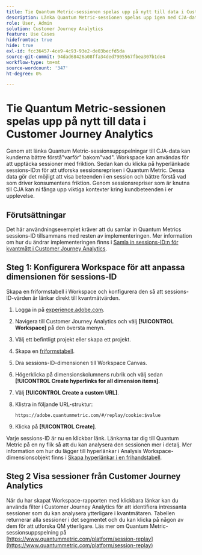 ```yaml
---
title: Tie Quantum Metric-sessionen spelas upp på nytt till data i Customer Journey Analytics
description: Länka Quantum Metric-sessionen spelas upp igen med CJA-data för att bättre förstå"varför" bakom"vad".
role: User, Admin
solution: Customer Journey Analytics
feature: Use Cases
hidefromtoc: true
hide: true
exl-id: fcc36457-4ce9-4c93-93e2-de03becfd5da
source-git-commit: 94dad68426a08ffa34ded7905567fbea307b1de4
workflow-type: tm+mt
source-wordcount: '347'
ht-degree: 0%

---
```


# Tie Quantum Metric-sessionen spelas upp på nytt till data i Customer Journey Analytics

Genom att länka Quantum Metric-sessionsuppspelningar till CJA-data kan kunderna bättre förstå&quot;varför&quot; bakom&quot;vad&quot;.  Workspace kan användas för att upptäcka sessioner med friktion. Sedan kan du klicka på hyperlänkade sessions-ID:n för att utforska sessionsreprisen i Quantum Metric.  Dessa data gör det möjligt att visa beteenden i en session och bättre förstå vad som driver konsumentens friktion.  Genom sessionsrepriser som är knutna till CJA kan ni fånga upp viktiga kontexter kring kundbeteenden i er upplevelse.

## Förutsättningar

Det här användningsexemplet kräver att du samlar in Quantum Metrics sessions-ID tillsammans med resten av implementeringen. Mer information om hur du ändrar implementeringen finns i [Samla in sessions-ID:n för kvantmått i Customer Journey Analytics](collect-session-id.md).

## Steg 1: Konfigurera Workspace för att anpassa dimensionen för sessions-ID

Skapa en friformstabell i Workspace och konfigurera den så att sessions-ID-värden är länkar direkt till kvantmätvärden.

1. Logga in på [experience.adobe.com](https://experience.adobe.com).
1. Navigera till Customer Journey Analytics och välj **[!UICONTROL Workspace]** på den översta menyn.
1. Välj ett befintligt projekt eller skapa ett projekt.
1. Skapa en [friformstabell](/help/analysis-workspace/visualizations/freeform-table/freeform-table.md).
1. Dra sessions-ID-dimensionen till Workspace Canvas.
1. Högerklicka på dimensionskolumnens rubrik och välj sedan **[!UICONTROL Create hyperlinks for all dimension items]**.
1. Välj **[!UICONTROL Create a custom URL]**.
1. Klistra in följande URL-struktur:

   ```
   https://adobe.quantummetric.com/#/replay/cookie:$value
   ```

1. Klicka på **[!UICONTROL Create]**.

Varje sessions-ID är nu en klickbar länk. Länkarna tar dig till Quantum Metric på en ny flik så att du kan analysera den sessionen mer i detalj. Mer information om hur du lägger till hyperlänkar i Analysis Workspace-dimensionsobjekt finns i [Skapa hyperlänkar i en frihandstabell](/help/analysis-workspace/visualizations/freeform-table/freeform-table-hyperlinks.md).

## Steg 2 Visa sessioner från Customer Journey Analytics

När du har skapat Workspace-rapporten med klickbara länkar kan du använda filter i Customer Journey Analytics för att identifiera intressanta sessioner som du kan analysera ytterligare i kvantmätaren.
Tabellen returnerar alla sessioner i det segmentet och du kan klicka på någon av dem för att utforska QM ytterligare.  Läs mer om Quantum Metric-sessionsuppspelning på [https://www.quantummetric.com/platform/session-replay](https://www.quantummetric.com/platform/session-replay)

